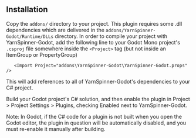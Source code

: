 ## Installation

Copy the `addons/` directory to your project. This plugin requires some .dll dependencies which are delivered in the `addons/YarnSpinner-Godot/Runtime/DLLs` directory. In order to compile your project with YarnSpinner-Godot, add the following line to your Godot Mono project's `.csproj` file somewhere inside the `<Project>` tag (but not inside an ItemGroup or PropertyGroup) 

`   <Import Project="addons\YarnSpinner-Godot\YarnSpinner-Godot.props" />`

This will add references to all of YarnSpinner-Godot's dependencies to your C# project. 

Build your Godot project's C# solution, and then enable the plugin in Project > Project Settings > Plugins, checking Enabled next to YarnSpinner-Godot.

Note: In Godot, if the C# code for a plugin is not built when you open the Godot editor, the plugin in question will be automatically disabled, and you must re-enable it manually after building. 